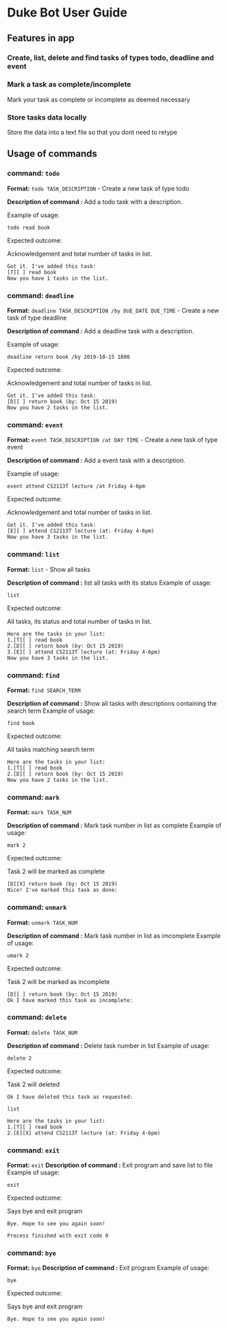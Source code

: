 # Duke Bot User Guide

## Features in app

### Create, list, delete and find tasks of types todo, deadline and event

### Mark a task as complete/incomplete

Mark your task as complete or incomplete as deemed necessary


### Store tasks data locally

Store the data into a text file so that you dont need to retype

## Usage of commands

### **command:** `todo`

**Format:** `todo TASK_DESCRIPTION` - Create a new task of type todo

**Description of command :**  Add a todo task with a description.

Example of usage: 

`todo read book`

Expected outcome:

Acknowledgement and total number of tasks in list.

```
Got it. I've added this task:
[T][ ] read book
Now you have 1 tasks in the list.
```
### **command:** `deadline`

**Format:** `deadline TASK_DESCRIPTION /by DUE_DATE DUE_TIME` - Create a new task of type deadline

**Description of command :**  Add a deadline task with a description.

Example of usage: 

`deadline return book /by 2019-10-15 1800`

Expected outcome:

Acknowledgement and total number of tasks in list.

```
Got it. I've added this task:
[D][ ] return book (by: Oct 15 2019)
Now you have 2 tasks in the list.
```

### **command:** `event`

**Format:** `event TASK_DESCRIPTION /at DAY TIME` - Create a new task of type event

**Description of command :**  Add a event task with a description.

Example of usage: 

`event attend CS2113T lecture /at Friday 4-6pm`

Expected outcome:

Acknowledgement and total number of tasks in list.

```
Got it. I've added this task:
[E][ ] attend CS2113T lecture (at: Friday 4-6pm)
Now you have 3 tasks in the list.
```

### **command:** `list`

**Format:** `list` - Show all tasks

**Description of command :**  list all tasks with its status
Example of usage: 

`list`

Expected outcome:

All tasks, its status and total number of tasks in list.

```
Here are the tasks in your list:
1.[T][ ] read book
2.[D][ ] return book (by: Oct 15 2019)
3.[E][ ] attend CS2113T lecture (at: Friday 4-6pm)
Now you have 3 tasks in the list.
```

### **command:** `find`

**Format:** `find SEARCH_TERM` 

**Description of command :**  Show all tasks with descriptions containing the search term
Example of usage: 

`find book`

Expected outcome:

All tasks matching search term

```
Here are the tasks in your list:
1.[T][ ] read book
2.[D][ ] return book (by: Oct 15 2019)
Now you have 2 tasks in the list.
```

### **command:** `mark`

**Format:** `mark TASK_NUM` 

**Description of command :**  Mark task number in list as complete
Example of usage: 

`mark 2`

Expected outcome:

Task 2 will be marked as complete

```
[D][X] return book (by: Oct 15 2019)
Nice! I've marked this task as done:
```

### **command:** `unmark`

**Format:** `unmark TASK_NUM` 

**Description of command :**  Mark task number in list as imcomplete
Example of usage: 

`umark 2`

Expected outcome:

Task 2 will be marked as incomplete

```
[D][ ] return book (by: Oct 15 2019)
Ok I have marked this task as incomplete:
```

### **command:** `delete`

**Format:** `delete TASK_NUM` 

**Description of command :**  Delete task number in list
Example of usage: 

`delete 2`

Expected outcome:

Task 2 will deleted

```
Ok I have deleted this task as requested:
```

`list`
```
Here are the tasks in your list:
1.[T][ ] read book
2.[E][X] attend CS2113T lecture (at: Friday 4-6pm)
```


### **command:** `exit`

**Format:** `exit` 
**Description of command :**  Exit program and save list to file
Example of usage: 

`exit`

Expected outcome:

Says bye and exit program

```
Bye. Hope to see you again soon!

Process finished with exit code 0

```

### **command:** `bye`

**Format:** `bye` 
**Description of command :**  Exit program 
Example of usage: 

`bye`

Expected outcome:

Says bye and exit program

```
Bye. Hope to see you again soon!
